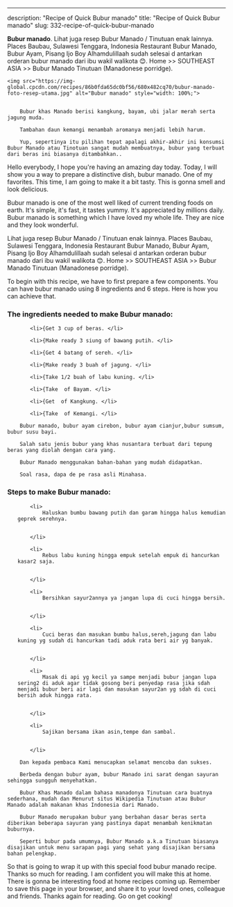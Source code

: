 ---
description: "Recipe of Quick Bubur manado"
title: "Recipe of Quick Bubur manado"
slug: 332-recipe-of-quick-bubur-manado

<p>
	<strong>Bubur manado</strong>. 
	Lihat juga resep Bubur Manado / Tinutuan enak lainnya. Places Baubau, Sulawesi Tenggara, Indonesia Restaurant Bubur Manado, Bubur Ayam, Pisang Ijo Boy Alhamdulillaah sudah selesai d antarkan orderan bubur manado dari ibu wakil walikota 😊. Home &gt;&gt; SOUTHEAST ASIA &gt;&gt; Bubur Manado Tinutuan (Manadonese porridge).
</p>
<p>
	
	<img src="https://img-global.cpcdn.com/recipes/86b0fda65dc0bf56/680x482cq70/bubur-manado-foto-resep-utama.jpg" alt="Bubur manado" style="width: 100%;">
	
	
		Bubur khas Manado berisi kangkung, bayam, ubi jalar merah serta jagung muda.
	
		Tambahan daun kemangi menambah aromanya menjadi lebih harum.
	
		Yup, sepertinya itu pilihan tepat apalagi akhir-akhir ini konsumsi Bubur Manado atau Tinotuan sangat mudah membuatnya, bubur yang terbuat dari beras ini biasanya ditambahkan..
	
</p>
<p>
	Hello everybody, I hope you're having an amazing day today. Today, I will show you a way to prepare a distinctive dish, bubur manado. One of my favorites. This time, I am going to make it a bit tasty. This is gonna smell and look delicious.
</p>
	
<p>
	Bubur manado is one of the most well liked of current trending foods on earth. It's simple, it's fast, it tastes yummy. It's appreciated by millions daily. Bubur manado is something which I have loved my whole life. They are nice and they look wonderful.
</p>
<p>
	Lihat juga resep Bubur Manado / Tinutuan enak lainnya. Places Baubau, Sulawesi Tenggara, Indonesia Restaurant Bubur Manado, Bubur Ayam, Pisang Ijo Boy Alhamdulillaah sudah selesai d antarkan orderan bubur manado dari ibu wakil walikota 😊. Home &gt;&gt; SOUTHEAST ASIA &gt;&gt; Bubur Manado Tinutuan (Manadonese porridge).
</p>

<p>
To begin with this recipe, we have to first prepare a few components. You can have bubur manado using 8 ingredients and 6 steps. Here is how you can achieve that.
</p>

<h3>The ingredients needed to make Bubur manado:</h3>

<ol>
	
		<li>{Get 3 cup of beras. </li>
	
		<li>{Make ready 3 siung of bawang putih. </li>
	
		<li>{Get 4 batang of sereh. </li>
	
		<li>{Make ready 3 buah of jagung. </li>
	
		<li>{Take 1/2 buah of labu kuning. </li>
	
		<li>{Take  of Bayam. </li>
	
		<li>{Get  of Kangkung. </li>
	
		<li>{Take  of Kemangi. </li>
	
</ol>
<p>
	
		Bubur manado, bubur ayam cirebon, bubur ayam cianjur,bubur sumsum, bubur susu bayi.
	
		Salah satu jenis bubur yang khas nusantara terbuat dari tepung beras yang diolah dengan cara yang.
	
		Bubur Manado menggunakan bahan-bahan yang mudah didapatkan.
	
		Soal rasa, dapa de pe rasa asli Minahasa.
	
</p>

<h3>Steps to make Bubur manado:</h3>

<ol>
	
		<li>
			Haluskan bumbu bawang putih dan garam hingga halus kemudian geprek serehnya.
			
			
		</li>
	
		<li>
			Rebus labu kuning hingga empuk setelah empuk di hancurkan kasar2 saja.
			
			
		</li>
	
		<li>
			Bersihkan sayur2annya ya jangan lupa di cuci hingga bersih.
			
			
		</li>
	
		<li>
			Cuci beras dan masukan bumbu halus,sereh,jagung dan labu kuning yg sudah di hancurkan tadi aduk rata beri air yg banyak.
			
			
		</li>
	
		<li>
			Masak di api yg kecil ya sampe menjadi bubur jangan lupa sering2 di aduk agar tidak gosong beri penyedap rasa jika sdah menjadi bubur beri air lagi dan masukan sayur2an yg sdah di cuci bersih aduk hingga rata.
			
			
		</li>
	
		<li>
			Sajikan bersama ikan asin,tempe dan sambal.
			
			
		</li>
	
</ol>

<p>
	
		Dan kepada pembaca Kami menucapkan selamat mencoba dan sukses.
	
		Berbeda dengan bubur ayam, bubur Manado ini sarat dengan sayuran sehingga sungguh menyehatkan.
	
		Bubur Khas Manado dalam bahasa manadonya Tinutuan cara buatnya sederhana, mudah dan Menurut situs Wikipedia Tinutuan atau Bubur Manado adalah makanan khas Indonesia dari Manado.
	
		Bubur Manado merupakan bubur yang berbahan dasar beras serta diberikan beberapa sayuran yang pastinya dapat menambah kenikmatan buburnya.
	
		Seperti bubur pada umumnya, Bubur Manado a.k.a Tinutuan biasanya disajikan untuk menu sarapan pagi yang sehat yang disajikan bersama bahan pelengkap.
	
</p>

<p>
	So that is going to wrap it up with this special food bubur manado recipe. Thanks so much for reading. I am confident you will make this at home. There is gonna be interesting food at home recipes coming up. Remember to save this page in your browser, and share it to your loved ones, colleague and friends. Thanks again for reading. Go on get cooking!
</p>

